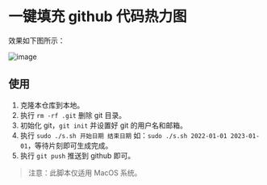 # 一键填充 github 代码热力图

效果如下图所示：

![image](https://user-images.githubusercontent.com/11046969/210342840-e40e7286-a93b-4a30-a26d-a8e776370046.png)

## 使用

1. 克隆本仓库到本地。
2. 执行 `rm -rf .git` 删除 git 目录。
3. 初始化 git，`git init` 并设置好 git 的用户名和邮箱。
3. 执行 `sudo ./s.sh 开始日期 结束日期` 如：`sudo ./s.sh 2022-01-01 2023-01-01`，等待片刻即可生成完成。
4. 执行 `git push` 推送到 github 即可。

> 注意：此脚本仅适用 MacOS 系统。
